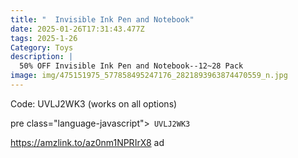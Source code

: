 ```yaml
---
title: "  Invisible Ink Pen and Notebook"
date: 2025-01-26T17:31:43.477Z
tags: 2025-1-26
Category: Toys
description: |
  50% OFF Invisible Ink Pen and Notebook--12~28 Pack
image: img/475151975_577858495247176_2821893963874470559_n.jpg
---
```

Code: UVLJ2WK3 (works on all options) 

pre class="language-javascript"><code
class="language-javascript"> UVLJ2WK3  </code></pre>

https://amzlink.to/az0nm1NPRIrX8 ad